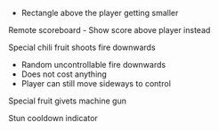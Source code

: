 <!-- Poop stuns -->
<!-- Poop recoil -->

<!-- Can't shoot when stunned -->

<!-- Monkey states -->
  <!-- - Default: 🐵 -->


<!-- Frusterende walking speed, encourager hoppe -->

<!-- Using poop costs 1 food -->

<!-- Shoot cooldown indicator -->
 - Rectangle above the player getting smaller

Remote scoreboard - Show score above player instead

Special chili fruit shoots fire downwards
  - Random uncontrollable fire downwards
  - Does not cost anything
  - Player can still move sideways to control

Special fruit givets machine gun

<!-- Bug: Can exit the sides -->
<!-- Bug: Can get stuck ceiling -->

Stun cooldown indicator
